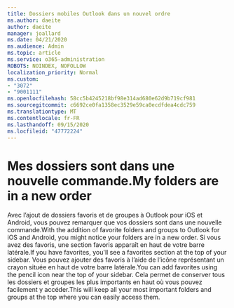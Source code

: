 ```yaml
---
title: Dossiers mobiles Outlook dans un nouvel ordre
ms.author: daeite
author: daeite
manager: joallard
ms.date: 04/21/2020
ms.audience: Admin
ms.topic: article
ms.service: o365-administration
ROBOTS: NOINDEX, NOFOLLOW
localization_priority: Normal
ms.custom:
- "3072"
- "9001111"
ms.openlocfilehash: 58cc5b4245218bf98e314ad680e62d9b719cf981
ms.sourcegitcommit: c6692ce0fa1358ec3529e59ca0ecdfdea4cdc759
ms.translationtype: MT
ms.contentlocale: fr-FR
ms.lasthandoff: 09/15/2020
ms.locfileid: "47772224"
---
```

# <a name="my-folders-are-in-a-new-order"></a><span data-ttu-id="2fc22-102">Mes dossiers sont dans une nouvelle commande.</span><span class="sxs-lookup"><span data-stu-id="2fc22-102">My folders are in a new order</span></span>

<span data-ttu-id="2fc22-103">Avec l’ajout de dossiers favoris et de groupes à Outlook pour iOS et Android, vous pouvez remarquer que vos dossiers sont dans une nouvelle commande.</span><span class="sxs-lookup"><span data-stu-id="2fc22-103">With the addition of favorite folders and groups to Outlook for iOS and Android, you might notice your folders are in a new order.</span></span> <span data-ttu-id="2fc22-104">Si vous avez des favoris, une section favoris apparaît en haut de votre barre latérale.</span><span class="sxs-lookup"><span data-stu-id="2fc22-104">If you have favorites, you'll see a favorites section at the top of your sidebar.</span></span> <span data-ttu-id="2fc22-105">Vous pouvez ajouter des favoris à l’aide de l’icône représentant un crayon située en haut de votre barre latérale.</span><span class="sxs-lookup"><span data-stu-id="2fc22-105">You can add favorites using the pencil icon near the top of your sidebar.</span></span> <span data-ttu-id="2fc22-106">Cela permet de conserver tous les dossiers et groupes les plus importants en haut où vous pouvez facilement y accéder.</span><span class="sxs-lookup"><span data-stu-id="2fc22-106">This will keep all your most important folders and groups at the top where you can easily access them.</span></span>